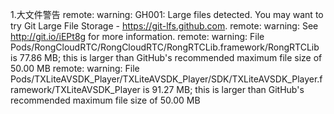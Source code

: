 1.大文件警告
  remote: warning: GH001: Large files detected. You may want to try Git Large File Storage - https://git-lfs.github.com.
  remote: warning: See http://git.io/iEPt8g for more information.
  remote: warning: File Pods/RongCloudRTC/RongCloudRTC/RongRTCLib.framework/RongRTCLib is 77.86 MB; this is larger than GitHub's recommended maximum file size of 50.00 MB
  remote: warning: File Pods/TXLiteAVSDK_Player/TXLiteAVSDK_Player/SDK/TXLiteAVSDK_Player.framework/TXLiteAVSDK_Player is 91.27 MB; this is larger than GitHub's recommended maximum file size of 50.00 MB
